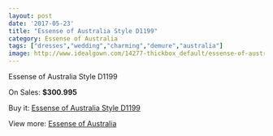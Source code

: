 ```yaml
---
layout: post
date: '2017-05-23'
title: "Essense of Australia Style D1199"
category: Essense of Australia
tags: ["dresses","wedding","charming","demure","australia"]
image: http://www.idealgown.com/14277-thickbox_default/essense-of-australia-style-d1199.jpg
---
```

Essense of Australia Style D1199

On Sales: **$300.995**
<a href="https://www.idealgown.com/en/essense-of-australia/5741-essense-of-australia-style-d1199.html"><amp-img layout="responsive" width="600" height="600" src="//www.idealgown.com/14277-thickbox_default/essense-of-australia-style-d1199.jpg" alt="Essense of Australia Style D1199 0" /></a>
<a href="https://www.idealgown.com/en/essense-of-australia/5741-essense-of-australia-style-d1199.html"><amp-img layout="responsive" width="600" height="600" src="//www.idealgown.com/14278-thickbox_default/essense-of-australia-style-d1199.jpg" alt="Essense of Australia Style D1199 1" /></a>

Buy it: [Essense of Australia Style D1199](https://www.idealgown.com/en/essense-of-australia/5741-essense-of-australia-style-d1199.html "Essense of Australia Style D1199")

View more: [Essense of Australia](https://www.idealgown.com/en/86-essense-of-australia "Essense of Australia")